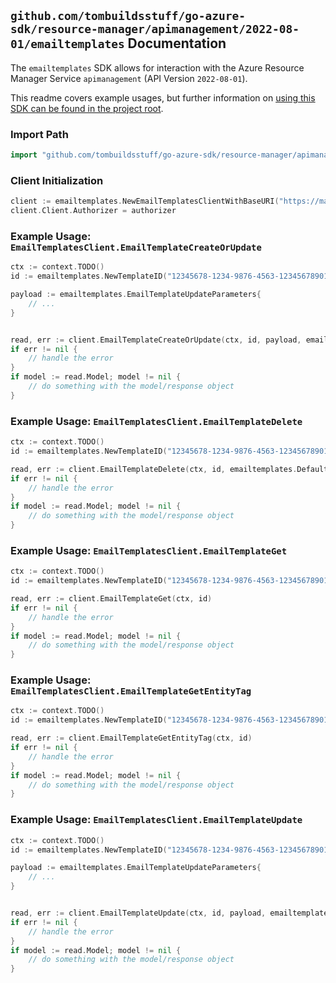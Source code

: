 
## `github.com/tombuildsstuff/go-azure-sdk/resource-manager/apimanagement/2022-08-01/emailtemplates` Documentation

The `emailtemplates` SDK allows for interaction with the Azure Resource Manager Service `apimanagement` (API Version `2022-08-01`).

This readme covers example usages, but further information on [using this SDK can be found in the project root](https://github.com/tombuildsstuff/go-azure-sdk/tree/main/docs).

### Import Path

```go
import "github.com/tombuildsstuff/go-azure-sdk/resource-manager/apimanagement/2022-08-01/emailtemplates"
```


### Client Initialization

```go
client := emailtemplates.NewEmailTemplatesClientWithBaseURI("https://management.azure.com")
client.Client.Authorizer = authorizer
```


### Example Usage: `EmailTemplatesClient.EmailTemplateCreateOrUpdate`

```go
ctx := context.TODO()
id := emailtemplates.NewTemplateID("12345678-1234-9876-4563-123456789012", "example-resource-group", "serviceValue", "accountClosedDeveloper")

payload := emailtemplates.EmailTemplateUpdateParameters{
	// ...
}


read, err := client.EmailTemplateCreateOrUpdate(ctx, id, payload, emailtemplates.DefaultEmailTemplateCreateOrUpdateOperationOptions())
if err != nil {
	// handle the error
}
if model := read.Model; model != nil {
	// do something with the model/response object
}
```


### Example Usage: `EmailTemplatesClient.EmailTemplateDelete`

```go
ctx := context.TODO()
id := emailtemplates.NewTemplateID("12345678-1234-9876-4563-123456789012", "example-resource-group", "serviceValue", "accountClosedDeveloper")

read, err := client.EmailTemplateDelete(ctx, id, emailtemplates.DefaultEmailTemplateDeleteOperationOptions())
if err != nil {
	// handle the error
}
if model := read.Model; model != nil {
	// do something with the model/response object
}
```


### Example Usage: `EmailTemplatesClient.EmailTemplateGet`

```go
ctx := context.TODO()
id := emailtemplates.NewTemplateID("12345678-1234-9876-4563-123456789012", "example-resource-group", "serviceValue", "accountClosedDeveloper")

read, err := client.EmailTemplateGet(ctx, id)
if err != nil {
	// handle the error
}
if model := read.Model; model != nil {
	// do something with the model/response object
}
```


### Example Usage: `EmailTemplatesClient.EmailTemplateGetEntityTag`

```go
ctx := context.TODO()
id := emailtemplates.NewTemplateID("12345678-1234-9876-4563-123456789012", "example-resource-group", "serviceValue", "accountClosedDeveloper")

read, err := client.EmailTemplateGetEntityTag(ctx, id)
if err != nil {
	// handle the error
}
if model := read.Model; model != nil {
	// do something with the model/response object
}
```


### Example Usage: `EmailTemplatesClient.EmailTemplateUpdate`

```go
ctx := context.TODO()
id := emailtemplates.NewTemplateID("12345678-1234-9876-4563-123456789012", "example-resource-group", "serviceValue", "accountClosedDeveloper")

payload := emailtemplates.EmailTemplateUpdateParameters{
	// ...
}


read, err := client.EmailTemplateUpdate(ctx, id, payload, emailtemplates.DefaultEmailTemplateUpdateOperationOptions())
if err != nil {
	// handle the error
}
if model := read.Model; model != nil {
	// do something with the model/response object
}
```
